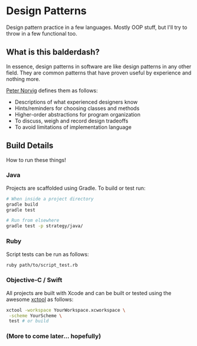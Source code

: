 # Design Patterns
Design pattern practice in a few languages. Mostly OOP stuff, but I'll try
to throw in a few functional too.

## What is this balderdash?
In essence, design patterns in software are like design patterns in any other
field. They are common patterns that have proven useful by experience and 
nothing more.

[Peter Norvig](http://norvig.com/) defines them as follows:
- Descriptions of what experienced designers know 
- Hints/reminders for choosing classes and methods
- Higher-order abstractions for program organization
- To discuss, weigh and record design tradeoffs
- To avoid limitations of implementation language

## Build Details
How to run these things!

### Java
Projects are scaffolded using Gradle. To build or test run:
```Bash
# When inside a project directory
gradle build
gradle test

# Run from elsewhere
gradle test -p strategy/java/
```

### Ruby
Script tests can be run as follows:
```Bash
ruby path/to/script_test.rb
```

### Objective-C / Swift
All projects are built with Xcode and can be built or tested using the awesome
[xctool](https://github.com/facebook/xctool) as follows:
```Bash
xctool -workspace YourWorkspace.xcworkspace \
 -scheme YourScheme \
 test # or build
```

### (More to come later... hopefully)
